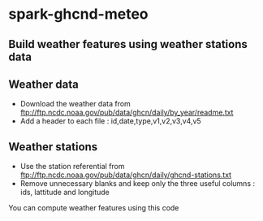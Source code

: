 # spark-ghcnd-meteo
## Build weather features using weather stations data

## Weather data
* Download the weather data from ftp://ftp.ncdc.noaa.gov/pub/data/ghcn/daily/by_year/readme.txt
* Add a header to each file : id,date,type,v1,v2,v3,v4,v5

## Weather stations
* Use the station referential from ftp://ftp.ncdc.noaa.gov/pub/data/ghcn/daily/ghcnd-stations.txt
* Remove unnecessary blanks and keep only the three useful columns : ids, lattitude and longitude


You can compute weather features using this code 
